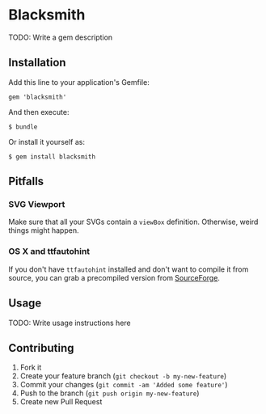# Blacksmith

TODO: Write a gem description

## Installation

Add this line to your application's Gemfile:

    gem 'blacksmith'

And then execute:

    $ bundle

Or install it yourself as:

    $ gem install blacksmith
    
## Pitfalls

### SVG Viewport

Make sure that all your SVGs contain a `viewBox` definition. Otherwise, weird
things might happen.

### OS X and ttfautohint

If you don't have `ttfautohint` installed and don't want to compile it from
source, you can grab a precompiled version from
[SourceForge](http://sourceforge.net/projects/freetype/files/ttfautohint/).

## Usage

TODO: Write usage instructions here

## Contributing

1. Fork it
2. Create your feature branch (`git checkout -b my-new-feature`)
3. Commit your changes (`git commit -am 'Added some feature'`)
4. Push to the branch (`git push origin my-new-feature`)
5. Create new Pull Request
